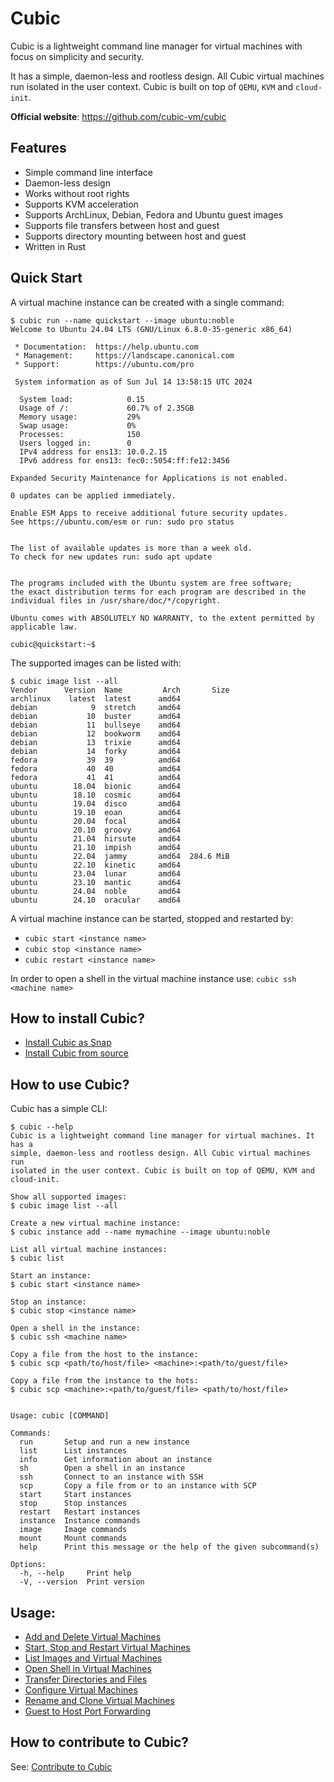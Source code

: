 # Cubic

Cubic is a lightweight command line manager for virtual machines with focus on simplicity and security.

It has a simple, daemon-less and rootless design. All Cubic virtual machines run isolated in the user context.
Cubic is built on top of `QEMU`, `KVM` and `cloud-init`.

**Official website**: https://github.com/cubic-vm/cubic

## Features

- Simple command line interface
- Daemon-less design
- Works without root rights
- Supports KVM acceleration
- Supports ArchLinux, Debian, Fedora and Ubuntu guest images
- Supports file transfers between host and guest
- Supports directory mounting between host and guest
- Written in Rust

## Quick Start

A virtual machine instance can be created with a single command:
```
$ cubic run --name quickstart --image ubuntu:noble
Welcome to Ubuntu 24.04 LTS (GNU/Linux 6.8.0-35-generic x86_64)

 * Documentation:  https://help.ubuntu.com
 * Management:     https://landscape.canonical.com
 * Support:        https://ubuntu.com/pro

 System information as of Sun Jul 14 13:58:15 UTC 2024

  System load:            0.15
  Usage of /:             60.7% of 2.35GB
  Memory usage:           29%
  Swap usage:             0%
  Processes:              150
  Users logged in:        0
  IPv4 address for ens13: 10.0.2.15
  IPv6 address for ens13: fec0::5054:ff:fe12:3456

Expanded Security Maintenance for Applications is not enabled.

0 updates can be applied immediately.

Enable ESM Apps to receive additional future security updates.
See https://ubuntu.com/esm or run: sudo pro status


The list of available updates is more than a week old.
To check for new updates run: sudo apt update


The programs included with the Ubuntu system are free software;
the exact distribution terms for each program are described in the
individual files in /usr/share/doc/*/copyright.

Ubuntu comes with ABSOLUTELY NO WARRANTY, to the extent permitted by
applicable law.

cubic@quickstart:~$
```

The supported images can be listed with:
```
$ cubic image list --all
Vendor      Version  Name         Arch       Size
archlinux    latest  latest      amd64
debian            9  stretch     amd64
debian           10  buster      amd64
debian           11  bullseye    amd64
debian           12  bookworm    amd64
debian           13  trixie      amd64
debian           14  forky       amd64
fedora           39  39          amd64
fedora           40  40          amd64
fedora           41  41          amd64
ubuntu        18.04  bionic      amd64
ubuntu        18.10  cosmic      amd64
ubuntu        19.04  disco       amd64
ubuntu        19.10  eoan        amd64
ubuntu        20.04  focal       amd64
ubuntu        20.10  groovy      amd64
ubuntu        21.04  hirsute     amd64
ubuntu        21.10  impish      amd64
ubuntu        22.04  jammy       amd64  284.6 MiB
ubuntu        22.10  kinetic     amd64
ubuntu        23.04  lunar       amd64
ubuntu        23.10  mantic      amd64
ubuntu        24.04  noble       amd64
ubuntu        24.10  oracular    amd64
```

A virtual machine instance can be started, stopped and restarted by:
- `cubic start <instance name>`
- `cubic stop <instance name>`
- `cubic restart <instance name>`

In order to open a shell in the virtual machine instance use:
```cubic ssh <machine name>```

## How to install Cubic?
- [Install Cubic as Snap](docs/install/snap.md)
- [Install Cubic from source](docs/install/source.md)

## How to use Cubic?

Cubic has a simple CLI:
```
$ cubic --help
Cubic is a lightweight command line manager for virtual machines. It has a
simple, daemon-less and rootless design. All Cubic virtual machines run
isolated in the user context. Cubic is built on top of QEMU, KVM and cloud-init.

Show all supported images:
$ cubic image list --all

Create a new virtual machine instance:
$ cubic instance add --name mymachine --image ubuntu:noble

List all virtual machine instances:
$ cubic list

Start an instance:
$ cubic start <instance name>

Stop an instance:
$ cubic stop <instance name>

Open a shell in the instance:
$ cubic ssh <machine name>

Copy a file from the host to the instance:
$ cubic scp <path/to/host/file> <machine>:<path/to/guest/file>

Copy a file from the instance to the hots:
$ cubic scp <machine>:<path/to/guest/file> <path/to/host/file>


Usage: cubic [COMMAND]

Commands:
  run       Setup and run a new instance
  list      List instances
  info      Get information about an instance
  sh        Open a shell in an instance
  ssh       Connect to an instance with SSH
  scp       Copy a file from or to an instance with SCP
  start     Start instances
  stop      Stop instances
  restart   Restart instances
  instance  Instance commands
  image     Image commands
  mount     Mount commands
  help      Print this message or the help of the given subcommand(s)

Options:
  -h, --help     Print help
  -V, --version  Print version
```

## Usage:
- [Add and Delete Virtual Machines](docs/usage/add_delete.md)
- [Start, Stop and Restart Virtual Machines](docs/usage/start_stop.md)
- [List Images and Virtual Machines](docs/usage/list.md)
- [Open Shell in Virtual Machines](docs/usage/sh.md)
- [Transfer Directories and Files](docs/usage/copy_mount.md)
- [Configure Virtual Machines](docs/usage/configure.md)
- [Rename and Clone Virtual Machines](docs/usage/rename_clone.md)
- [Guest to Host Port Forwarding](docs/usage/hostfwd.md)

## How to contribute to Cubic?

See: [Contribute to Cubic](CONTRIBUTING.md)
